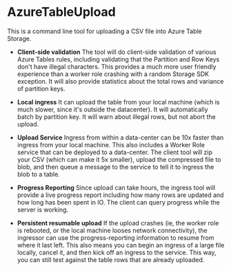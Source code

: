 AzureTableUpload
================

This is a command line tool for uploading a CSV file into Azure Table Storage. 

* **Client-side validation**
The tool will do client-side validation of various Azure Tables rules, including validating that the Partition and Row Keys don't have illegal characters. This provides a much more user friendly experience than a worker role crashing with a random Storage SDK exception.
It will also provide statistics about the total rows and variance of partition keys. 

* **Local ingress**
It can upload the table from your local machine (which is much slower, since it's outside the datacenter). 
It will automatically batch by partition key. 
It will warn about illegal rows, but not abort the upload. 

* **Upload Service** 
Ingress from within a data-center can be 10x faster than ingress from your local machine.
This also includes a Worker Role service that can be deployed to a data-center. 
The client tool will zip your CSV (which can make it 5x smaller), upload the compressed file to blob, and then queue a message to the service to tell it to ingress the blob to a table. 

* **Progress Reporting** 
Since upload can take hours, the ingress tool will provide a live progress report including how many rows are updated and how long has been spent in IO.
The client can query progress while the server is working. 

* **Persistent resumable upload**
If the upload crashes (ie, the worker role is rebooted, or the local machine looses network connectivity), the ingressor can use the progress-reporting information to resume from where it last left. 
This also means you can begin an ingress of a large file locally, cancel it, and then kick off an ingress to the service. This way, you can still test against the table rows that are already uploaded.


